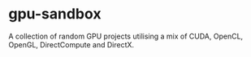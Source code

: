 gpu-sandbox
=======

A collection of random GPU projects utilising a mix of CUDA, OpenCL, OpenGL, DirectCompute and DirectX.
